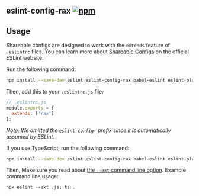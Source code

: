 ## eslint-config-rax [![npm](https://img.shields.io/npm/v/eslint-config-rax.svg)](https://www.npmjs.com/package/eslint-config-rax)

## Usage

Shareable configs are designed to work with the `extends` feature of `.eslintrc` files.
You can learn more about
[Shareable Configs](http://eslint.org/docs/developer-guide/shareable-configs) on the
official ESLint website.

Run the following command:

```bash
npm install --save-dev eslint eslint-config-rax babel-eslint eslint-plugin-react eslint-plugin-import
```

Then, add this to your `.eslintrc.js` file:

```js
// .eslintrc.js
module.exports = {
  extends: ['rax']
};
```

*Note: We omitted the `eslint-config-` prefix since it is automatically assumed by ESLint.*

If you use TypeScript, run the following command:

```bash
npm install --save-dev eslint eslint-config-rax babel-eslint eslint-plugin-react eslint-plugin-import @typescript-eslint/parser @typescript-eslint/eslint-plugin
```

Then, Make sure you read about [the `--ext` command line option](https://eslint.org/docs/user-guide/command-line-interface#--ext). Example command line usage:

```
npx eslint --ext .js,.ts .
```
